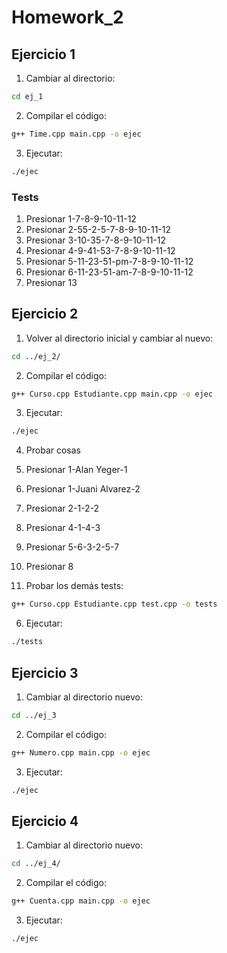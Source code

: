 # Homework_2

## Ejercicio 1

1. Cambiar al directorio:
```sh
cd ej_1
```

2. Compilar el código:
```sh
g++ Time.cpp main.cpp -o ejec
```

3. Ejecutar:
```sh
./ejec
```

### Tests
1. Presionar 1-7-8-9-10-11-12
2. Presionar 2-55-2-5-7-8-9-10-11-12
3. Presionar 3-10-35-7-8-9-10-11-12
4. Presionar 4-9-41-53-7-8-9-10-11-12
5. Presionar 5-11-23-51-pm-7-8-9-10-11-12
6. Presionar 6-11-23-51-am-7-8-9-10-11-12
7. Presionar 13

## Ejercicio 2

1. Volver al directorio inicial y cambiar al nuevo:
```sh
cd ../ej_2/
```

2. Compilar el código:
```sh
g++ Curso.cpp Estudiante.cpp main.cpp -o ejec
```

3. Ejecutar:
```sh
./ejec
```

4. Probar cosas
1. Presionar 1-Alan Yeger-1
2. Presionar 1-Juani Alvarez-2
3. Presionar 2-1-2-2
4. Presionar 4-1-4-3
5. Presionar 5-6-3-2-5-7
6. Presionar 8

5. Probar los demás tests:
```sh
g++ Curso.cpp Estudiante.cpp test.cpp -o tests
```

6. Ejecutar:
```sh
./tests
```

## Ejercicio 3

1. Cambiar al directorio nuevo:
```sh
cd ../ej_3
```

2. Compilar el código:
```sh
g++ Numero.cpp main.cpp -o ejec
```

3. Ejecutar:
```sh
./ejec
```

## Ejercicio 4

1. Cambiar al directorio nuevo:
```sh
cd ../ej_4/
```

2. Compilar el código:
```sh
g++ Cuenta.cpp main.cpp -o ejec
```

3. Ejecutar:
```sh
./ejec
```
